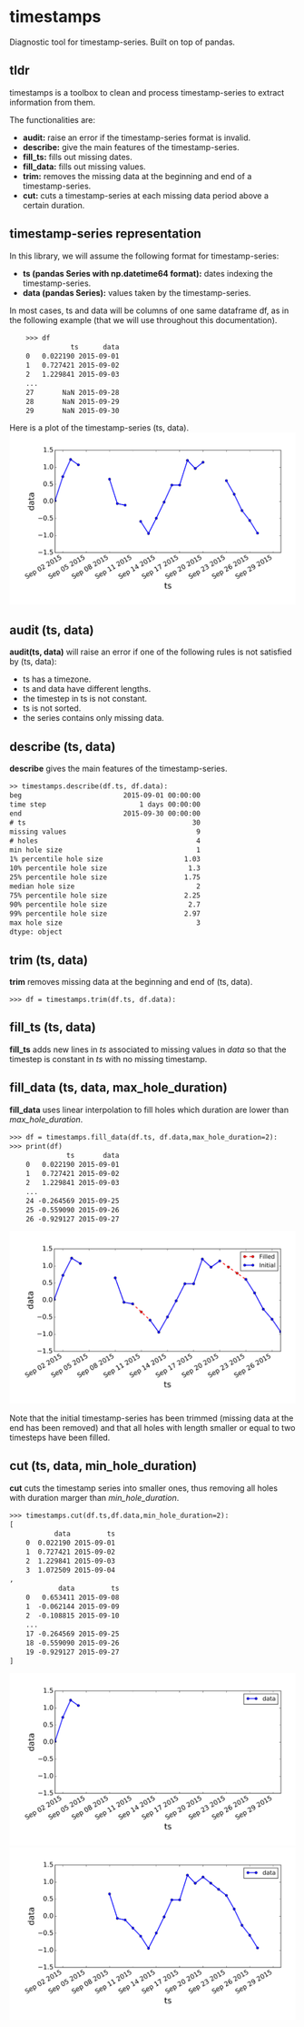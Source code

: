 # timestamps

Diagnostic tool for timestamp-series. Built on top of pandas.

## tldr

timestamps is a toolbox to clean and process timestamp-series to extract information from them.

The functionalities are:

- **audit:** raise an error if the timestamp-series format is invalid.
- **describe:** give the main features of the timestamp-series.
- **fill_ts:** fills out missing dates.
- **fill_data:** fills out missing values.
- **trim:** removes the missing data at the beginning and end of a timestamp-series.
- **cut:** cuts a timestamp-series at each missing data period above a certain duration.

## timestamp-series representation

In this library, we will assume the following format for timestamp-series: 

- **ts (pandas Series with np.datetime64 format):** dates indexing the timestamp-series.
- **data (pandas Series):** values taken by the timestamp-series.

In most cases, ts and data will be columns of one same dataframe df, as in the following example (that we will use throughout this documentation).
 
 
		>>> df
	               ts      data
		0   0.022190 2015-09-01
		1   0.727421 2015-09-02
		2   1.229841 2015-09-03
		...
		27       NaN 2015-09-28
		28       NaN 2015-09-29
		29       NaN 2015-09-30		


Here is a plot of the timestamp-series (ts, data).		
![](./images/plot_fake_timeseries.svg)

## audit (ts, data)

**audit(ts, data)** will raise an error if one of the following rules is not satisfied by (ts, data):

- ts has a timezone.
- ts and data have different lengths.
- the timestep in ts is not constant.
- ts is not sorted.
- the series contains only missing data.

## describe (ts, data)

**describe** gives the main features of the timestamp-series.


	>> timestamps.describe(df.ts, df.data):
	beg                         2015-09-01 00:00:00
	time step                       1 days 00:00:00
	end                         2015-09-30 00:00:00
	# ts                                         30
	missing values                                9
	# holes                                       4
	min hole size                                 1
	1% percentile hole size                    1.03
	10% percentile hole size                    1.3
	25% percentile hole size                   1.75
	median hole size                              2
	75% percentile hole size                   2.25
	90% percentile hole size                    2.7
	99% percentile hole size                   2.97
	max hole size                                 3
	dtype: object


## trim (ts, data)

**trim** removes missing data at the beginning and end of (ts, data).

	>>> df = timestamps.trim(df.ts, df.data):
		
## fill_ts (ts, data)

**fill_ts** adds new lines in *ts* associated to missing values in *data* so that the timestep is constant in *ts* with no missing timestamp.

## fill_data (ts, data, max\_hole\_duration)

**fill_data** uses linear interpolation to fill holes which duration are lower than *max\_hole\_duration*.

	>>> df = timestamps.fill_data(df.ts, df.data,max_hole_duration=2):
	>>> print(df)
                  ts       data
		0   0.022190 2015-09-01
		1   0.727421 2015-09-02
		2   1.229841 2015-09-03
		...
		24 -0.264569 2015-09-25
		25 -0.559090 2015-09-26
		26 -0.929127 2015-09-27


![](./images/plot_fake_timeseries_aftershave.svg)

Note that the initial timestamp-series has been trimmed (missing data at the end has been removed) and that all holes with length smaller or equal to two timesteps have been filled.

## cut (ts, data, min\_hole\_duration)

**cut** cuts the timestamp series into smaller ones, thus removing all holes with duration marger than *min\_hole\_duration*.

	>>> timestamps.cut(df.ts,df.data,min_hole_duration=2):
	[
	           data         ts
		0  0.022190 2015-09-01
		1  0.727421 2015-09-02
		2  1.229841 2015-09-03
		3  1.072509 2015-09-04
	,
		        data         ts
		0   0.653411 2015-09-08
		1  -0.062144 2015-09-09
		2  -0.108815 2015-09-10
		...
		17 -0.264569 2015-09-25
		18 -0.559090 2015-09-26
		19 -0.929127 2015-09-27
	]
	

![](./images/plot_fake_timeseries_cut1.svg)
![](./images/plot_fake_timeseries_cut2.svg)
